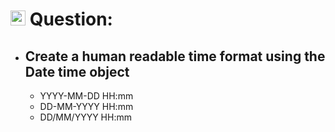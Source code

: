 # <img height="24px" src="https://cdn-icons-png.flaticon.com/512/5968/5968292.png"> Question:

- ## Create a human readable time format using the Date time object
    - YYYY-MM-DD HH:mm
    - DD-MM-YYYY HH:mm
    - DD/MM/YYYY HH:mm